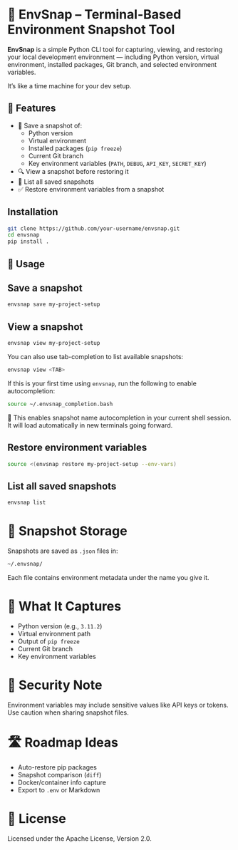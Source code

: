 # 🧠 EnvSnap – Terminal-Based Environment Snapshot Tool

**EnvSnap** is a simple Python CLI tool for capturing, viewing, and restoring your local development environment — including Python version, virtual environment, installed packages, Git branch, and selected environment variables.

It’s like a time machine for your dev setup.


## 🔧 Features

- 📸 Save a snapshot of:
  - Python version
  - Virtual environment
  - Installed packages (`pip freeze`)
  - Current Git branch
  - Key environment variables (`PATH`, `DEBUG`, `API_KEY`, `SECRET_KEY`)
- 🔍 View a snapshot before restoring it
- 🧾 List all saved snapshots
- ✅ Restore environment variables from a snapshot

## Installation
```bash
git clone https://github.com/your-username/envsnap.git
cd envsnap
pip install .
```


## 🚀 Usage

## Save a snapshot

```bash
envsnap save my-project-setup
```

## View a snapshot

```bash
envsnap view my-project-setup
```

You can also use tab-completion to list available snapshots:

```bash
envsnap view <TAB>
```

If this is your first time using `envsnap`, run the following to enable autocompletion:

```bash
source ~/.envsnap_completion.bash
```

🔁 This enables snapshot name autocompletion in your current shell session.
It will load automatically in new terminals going forward.

## Restore environment variables

```bash
source <(envsnap restore my-project-setup --env-vars)
```

## List all saved snapshots

```bash
envsnap list
```

# 📂 Snapshot Storage

Snapshots are saved as `.json` files in:

```bash
~/.envsnap/
```

Each file contains environment metadata under the name you give it.

# 🤖 What It Captures

* Python version (e.g., `3.11.2`)
* Virtual environment path
* Output of `pip freeze`
* Current Git branch
* Key environment variables

# 🔐 Security Note

Environment variables may include sensitive values like API keys or tokens. Use caution when sharing snapshot files.

# 🛣 Roadmap Ideas

* Auto-restore pip packages
* Snapshot comparison (`diff`)
* Docker/container info capture
* Export to `.env` or Markdown

# 📄 License

Licensed under the Apache License, Version 2.0.
